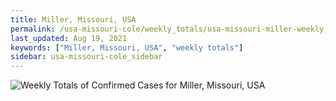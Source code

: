 ```yaml
---
title: Miller, Missouri, USA
permalink: /usa-missouri-cole/weekly_totals/usa-missouri-miller-weekly_totals.html
last_updated: Aug 19, 2021
keywords: ["Miller, Missouri, USA", "weekly totals"]
sidebar: usa-missouri-cole_sidebar
---
```


![Weekly Totals of Confirmed Cases for Miller, Missouri, USA](/covid_tracker/images/graphs/usa-missouri-miller-weekly_totals_graph.png)
